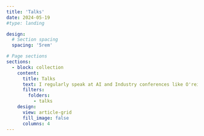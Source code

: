 ```yaml
---
title: 'Talks'
date: 2024-05-19
#type: landing

design:
  # Section spacing
  spacing: '5rem'

# Page sections
sections:
  - block: collection
    content:
      title: Talks
      text: I regularly speak at AI and Industry conferences like O'reilly AI, ODSC, GIDS, Devconf, Datahack Summit etc.
      filters:
        folders:
          - talks
    design:
      view: article-grid
      fill_image: false
      columns: 4
---
```

